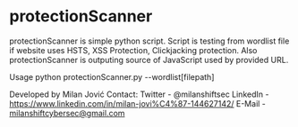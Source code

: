 # protectionScanner
protectionScanner is simple python script. Script is testing from wordlist file if website uses HSTS, XSS Protection, Clickjacking protection. Also protectionScanner is outputing source of JavaScript used by provided URL.

<p> Usage python protectionScanner.py --wordlist[filepath]






Developed by Milan Jović
Contact:
Twitter - @milanshiftsec
LinkedIn - https://www.linkedin.com/in/milan-jovi%C4%87-144627142/
E-Mail - milanshiftcybersec@gmail.com

